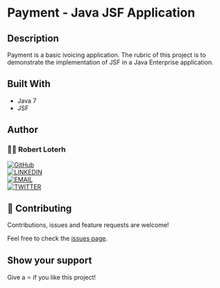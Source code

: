 # Payment - Java JSF Application

## Description
Payment is a basic ivoicing application. The rubric of this project is to demonstrate the implementation of JSF in a Java Enterprise application.


## Built With

- Java 7
- JSF


## Author

### 👨‍💻 Robert Loterh

[![GitHub](https://img.shields.io/badge/-GitHub-000?style=for-the-badge&logo=GitHub&logoColor=white)](https://github.com/rloterh) <br>
[![LINKEDIN](https://img.shields.io/badge/-LINKEDIN-0077B5?style=for-the-badge&logo=Linkedin&logoColor=white)](https://www.linkedin.com/in/robert-loterh/) <br>
[![EMAIL](https://img.shields.io/badge/-EMAIL-D14836?style=for-the-badge&logo=Mail.Ru&logoColor=white)](mailto:rloterh@gmail.com) <br>
[![TWITTER](https://img.shields.io/badge/-TWITTER-1DA1F2?style=for-the-badge&logo=Twitter&logoColor=white)](https://twitter.com/RLoterh) <br>



## 🤝 Contributing

Contributions, issues and feature requests are welcome!

Feel free to check the [issues page](https://github.com/rloterh/Payment/issues/new).


## Show your support

Give a ⭐️ if you like this project!
